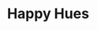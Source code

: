 ---
title: 'Happy Hues'
description: 'Color palette inspiration site that acts as a real world example as to how the colors could be used in your design projects.'
link: 'https://www.happyhues.co/palettes/6'
imageURL: 'https://res.cloudinary.com/dc6mrv5cb/image/upload/v1718792904/personal-resources/ui-stuff/www.happyhues.co_palettes_6_nui1la_uwn2tv.webp'
---
